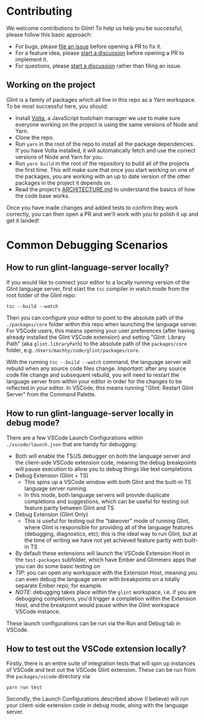 # Contributing

We welcome contributions to Glint! To help us help you be successful, please follow this basic approach:

- For bugs, please [file an issue](https://github.com/typed-ember/glint/issues/new) before opening a PR to fix it.
- For a feature idea, please [start a discussion](https://github.com/typed-ember/glint/discussions/categories/ideas) before opening a PR to implement it.
- For questions, please [start a discussion](https://github.com/typed-ember/glint/discussions/categories/q-a) rather than filing an issue.

## Working on the project

Glint is a family of packages which all live in this repo as a Yarn workspace. To be most successful here, you should:

- Install [Volta](https://volta.sh), a JavaScript toolchain manager we use to make sure everyone working on the project is using the same versions of Node and Yarn.
- Clone the repo.
- Run `yarn` in the root of the repo to install all the package dependencies. If you have Volta installed, it will automatically fetch and use the correct versions of Node and Yarn for you.
- Run `yarn build` in the root of the repository to build all of the projects the first time. This will make sure that once you start working on one of the packages, you are working with an up to date version of the other packages in the project it depends on.
- Read the project’s [ARCHITECTURE.md](./ARCHITECTURE.md) to understand the basics of how the code base works.

Once you have made changes and added tests to confirm they work correctly, you can then open a PR and we'll work with you to polish it up and get it landed!

# Common Debugging Scenarios

## How to run glint-language-server locally?

If you would like to connect your editor to a locally running version of the Glint language server, first start the `tsc` compiler in watch mode from the root folder of the Glint repo:

```
tsc --build --watch
```

Then you can configure your editor to point to the absolute path of the `./packages/core` folder within this repo when launching the language server. For VSCode users, this means opening your user preferences (after having already installed the Glint VSCode extension) and setting "Glint: Library Path" (aka `glint.libraryPath`) to the absolute path of the `packages/core` folder, e.g. `/Users/machty/code/glint/packages/core`.

With the running `tsc --build --watch` command, the language server will rebuild when any source code files change. _Important_: after any source code file change and subsequent rebuild, you will need to restart the language server from within your editor in order for the changes to be reflected in your editor. In VSCode, this means running "Glint: Restart Glint Server" from the Command Palette.

## How to run glint-language-server locally in debug mode?

There are a few VSCode Launch Configurations within `./vscode/launch.json` that are handy for debugging:

- Both will enable the TS/JS debugger on both the language server and the client-side VSCode extension code, meaning the debug breakpoints will pause execution to allow you to debug things like text completions
- Debug Extension (Glint + TS)
  - This spins up a VSCode window with both Glint and the built-in TS language server running.
  - In this mode, both language servers will provide duplicate completions and suggestions, which can be useful for testing out feature parity between Glint and TS
- Debug Extension (Glint Only)
  - This is useful for testing out the "takeover" mode of running Glint, where Glint is responsible for providing all of the language features (debugging, diagnostics, etc); this is the ideal way to run Glint, but at the time of writing we have not yet achieved feature parity with built-in TS
- By default these extensions will launch the VSCode Extension Host in the `test-packages` subfolder, which have Ember and Glimmerx apps that you can do some basic testing on
- _TIP_: you can open any workspace with the Extension Host, meaning you can even debug the language server with breakpoints on a totally separate Ember repo, for example.
- _NOTE_: debugging takes place within the `glint` workspace, i.e. if you are debugging completions, you'd trigger a completion within the Extension Host, and the breakpoint would pause within the Glint workspace VSCode instance.

These launch configurations can be run via the Run and Debug tab in VSCode.

## How to test out the VSCode extension locally?

Firstly, there is an entire suite of integration tests that will spin up instances of VSCode and test out the VSCode Glint extension. These can be run from the `packages/vscode` directory via:

```
yarn run test
```

Secondly, the Launch Configurations described above (I believe) will run your client-side extension code in debug mode, along with the language server.
